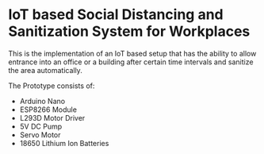 # IoT based Social Distancing and Sanitization System for Workplaces
This is the implementation of an IoT based setup that has the ability to allow entrance into an office or a building after certain time intervals and sanitize the area automatically.

The Prototype consists of:
<ul>
  <li>Arduino Nano</li>
  <li>ESP8266 Module</li>
  <li>L293D Motor Driver</li>
  <li>5V DC Pump</li>
  <li>Servo Motor</li>
  <li>18650 Lithium Ion Batteries</li>
</ul>
    

